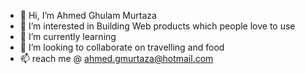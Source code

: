- 👋 Hi, I’m Ahmed Ghulam Murtaza
- 👀 I’m interested in Building Web products which people love to use
- 🌱 I’m currently learning 
- 💞️ I’m looking to collaborate on travelling and food
- 📫 reach me @ ahmed.gmurtaza@hotmail.com 
<!-- - ⚡ Fun fact: -->

<!---
ahmedgmurtazaBAB/ahmedgmurtazaBAB is a ✨ special ✨ repository because its `README.md` (this file) appears on your GitHub profile.
You can click the Preview link to take a look at your changes.
--->
